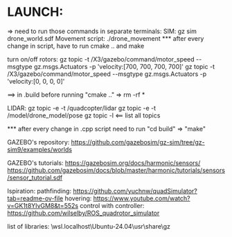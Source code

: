 # LAUNCH: 
=> need to run those commands in separate terminals:
SIM: gz sim drone_world.sdf
Movement script: ./drone_movement
*** after every change in script, have to run cmake .. and make

turn on/off rotors:
gz topic -t /X3/gazebo/command/motor_speed --msgtype gz.msgs.Actuators -p 'velocity:[700, 700, 700, 700]'
gz topic -t /X3/gazebo/command/motor_speed --msgtype gz.msgs.Actuators -p 'velocity:[0, 0, 0, 0]'

==> in .build before running "cmake .." => rm -rf *

LIDAR:
 gz topic -e -t /quadcopter/lidar
 gz topic -e -t /model/drone_model/pose
 gz topic -l <== list all topics

*** after every change in .cpp script need to run "cd build" => "make"

GAZEBO's repository:
https://github.com/gazebosim/gz-sim/tree/gz-sim9/examples/worlds

GAZEBO's tutorials:
https://gazebosim.org/docs/harmonic/sensors/
https://github.com/gazebosim/docs/blob/master/harmonic/tutorials/sensors/sensor_tutorial.sdf



Ispiration:
pathfinding: https://github.com/yuchnw/quadSimulator?tab=readme-ov-file
hovering: https://www.youtube.com/watch?v=GK1t8YIvGM8&t=552s
control with controller: https://github.com/wilselby/ROS_quadrotor_simulator


list of libraries: \\wsl.localhost\Ubuntu-24.04\usr\share\gz